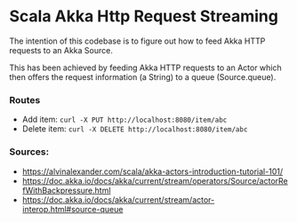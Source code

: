 # Scala Akka Http Request Streaming

The intention of this codebase is to figure out how to feed Akka HTTP requests to an Akka Source.

This has been achieved by feeding Akka HTTP requests to an Actor which then offers the request information (a String) to a queue (Source.queue).

### Routes
* Add item: `curl -X PUT http://localhost:8080/item/abc`
* Delete item: `curl -X DELETE http://localhost:8080/item/abc`

### Sources:
* https://alvinalexander.com/scala/akka-actors-introduction-tutorial-101/
* https://doc.akka.io/docs/akka/current/stream/operators/Source/actorRefWithBackpressure.html
* https://doc.akka.io/docs/akka/current/stream/actor-interop.html#source-queue